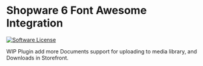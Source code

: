 # Shopware 6 Font Awesome Integration
[![Software License](https://img.shields.io/badge/license-MIT-brightgreen.svg?style=flat-square)](LICENSE.md)

WIP Plugin add more Documents support for uploading to media library, and Downloads in Storefront.

